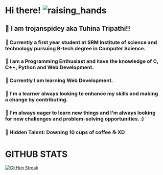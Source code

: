    # Hi there! ![raising_hands](https://user-images.githubusercontent.com/119059108/206946757-6e41a2bd-881f-44ea-a89d-fa6b30731704.gif)
##  🌱 I am trojanspidey aka Tuhina Tripathi!! 
### 🌱 Currently a first year student at SRM Institute of science and technology pursuing B-tech degree in Computer Science.
### 🌱 I am a Programming Enthusiast and have the knowledge of C, C++, Python and Web Development. 
### 🌱 Currently I am learning Web Development.
### 🌱 I'm a learner always looking to enhance my skills and making a change by contributing.
### 🌱 I'm always eager to learn new things and I'm always looking for new challenges and problem-solving opportunities. :)
### 🌱 Hidden Talent: Downing 10 cups of coffee ☕ XD


# GITHUB STATS
[![GitHub Streak](https://streak-stats.demolab.com?user=trojanspidey&theme=radical&hide_border=true&border_radius=4.7&date_format=j%20M%5B%20Y%5D)](https://git.io/streak-stats)
